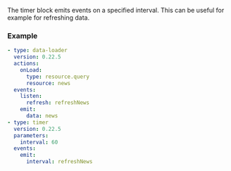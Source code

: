 The timer block emits events on a specified interval. This can be useful for example for refreshing
data.

### Example

```yaml
- type: data-loader
  version: 0.22.5
  actions:
    onLoad:
      type: resource.query
      resource: news
  events:
    listen:
      refresh: refreshNews
    emit:
      data: news
- type: timer
  version: 0.22.5
  parameters:
    interval: 60
  events:
    emit:
      interval: refreshNews
```
